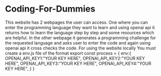 # Coding-For-Dummies
This website has 2 webpages the user can access.
One where you can enter the programming language they want to learn and using openai api it returns how to learn the language step by step and some resources which are helpful.
In the other webpage it generates a programming challenge for the requested language and asks user to enter the code and again using openai api it cross checks the code.
For using the website locally You must create a env.js file of the format 
export const process = {
    env:{
        OPENAI_API_KEY1:"YOUR KEY HERE",
        OPENAI_API_KEY2:"YOUR KEY HERE",
        OPENAI_API_KEY3:"YOUR KEY HERE",
        OPENAI_API_KEY4:"YOUR KEY HERE",
    }
}
